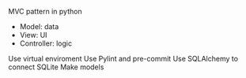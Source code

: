 MVC pattern in python

- Model: data
- View: UI
- Controller: logic

Use virtual enviroment
Use Pylint and pre-commit
Use SQLAlchemy to connect SQLite
Make models
